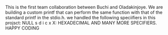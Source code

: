 This is the first team collaboration between Buchi and Oladakinjoye.
We are building a custom printf that can perform the same function with that of the standard printf in the stdio.h.
we handled the following speciifiers in this projsct:
NULL
s
d
i
c
x
X: HEXADECIMAL AND MANY MORE SPECIFIERS.
HAPPY CODING

